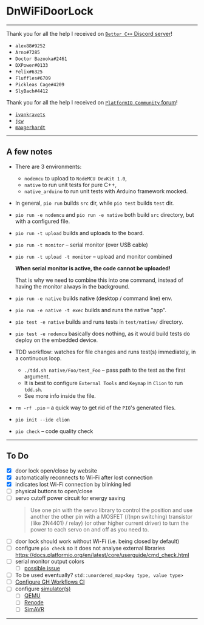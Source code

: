 DnWiFiDoorLock
===
---

Thank you for all the help I received on [`Better C++` Discord server](https://discord.gg/pJwsdep3Hn)!
 
- `alex88#9252`
- `Arno#7285`
- `Doctor Bazooka#2461`
- `DXPower#0133`
- `Felix#6325`
- `Fluffles#6709`
- `Pickleas Cage#4209`
- `SlyBach#4412`

Thank you for all the help I received on [`PlatformIO Community` forum](https://community.platformio.org/)!

- [`ivankravets`](https://community.platformio.org/u/ivankravets)
- [`jcw`](https://community.platformio.org/u/jcw)
- [`maxgerhardt`](https://community.platformio.org/u/maxgerhardt)

---
A few notes
---

* There are 3 environments:

  * `nodemcu` to upload to `NodeMCU DevKit 1.0`,
  * `native` to run unit tests for pure C++,
  * `native_arduino` to run unit tests with Arduino framework mocked.

* In general, `pio run` builds `src` dir, while `pio test` builds `test` dir.

* `pio run -e nodemcu` and `pio run -e native` both build `src` directory, but with a configured file.

* `pio run -t upload` builds and uploads to the board.

* `pio run -t monitor` – serial monitor (over USB cable)

* `pio run -t upload -t monitor` – upload and monitor combined

  **When serial monitor is active, the code cannot be uploaded!**
  
  That is why we need to combine this into one command, 
  instead of having the monitor always in the background.

* `pio run -e native` builds native (desktop / command line) env.

* `pio run -e native -t exec` builds and runs the native "app".

* `pio test -e native` builds and runs tests in `test/native/` directory.

* `pio test -e nodemcu` basically does nothing, as it would build tests do deploy on the embedded device.

* TDD workflow: watches for file changes and runs test(s) immediately, in a continuous loop.
  * `./tdd.sh native/Foo/test_Foo` – pass path to the test as the first argument.
  * It is best to configure `External Tools` and `Keymap` in `Clion` to run `tdd.sh`.
  * See more info inside the file.

* `rm -rf .pio` – a quick way to get rid of the `PIO`'s generated files.

* `pio init --ide clion`

* `pio check` – code quality check

---
To Do
---

* [x] door lock open/close by website
* [x] automatically reconnects to Wi-Fi after lost connection
* [x] indicates lost Wi-Fi connection by blinking led
* [ ] physical buttons to open/close
* [ ] servo cutoff power circuit for energy saving
  > Use one pin with the servo library to control the position
     and use another the other pin with a MOSFET (/(npn switching) transistor (like 2N4401) / relay)
     (or other higher current driver) to turn the power to each servo on and off as you need to.
* [ ] door lock should work without Wi-Fi (i.e. being closed by default)
* [ ] configure `pio check` so it does not analyse external libraries
      https://docs.platformio.org/en/latest/core/userguide/cmd_check.html
* [ ] serial monitor output colors
  * [ ] [possible issue](https://community.platformio.org/t/monitor-configure-colors-for-line-with-tags/8625/10)
* [ ] To be used eventually? `std::unordered_map<key type, value type>`
* [ ] [Configure GH Workflows CI](https://piolabs.com/blog/insights/unit-testing-part-3.html)
* [ ] configure [simulator(s)](https://docs.platformio.org/en/latest/advanced/unit-testing/simulators/index.html)
  * [ ] [QEMU](https://docs.platformio.org/en/latest/advanced/unit-testing/simulators/qemu.html)
  * [ ] [Renode](https://docs.platformio.org/en/latest/advanced/unit-testing/simulators/renode.html)
  * [ ] [SimAVR](https://docs.platformio.org/en/latest/advanced/unit-testing/simulators/simavr.html)

---
